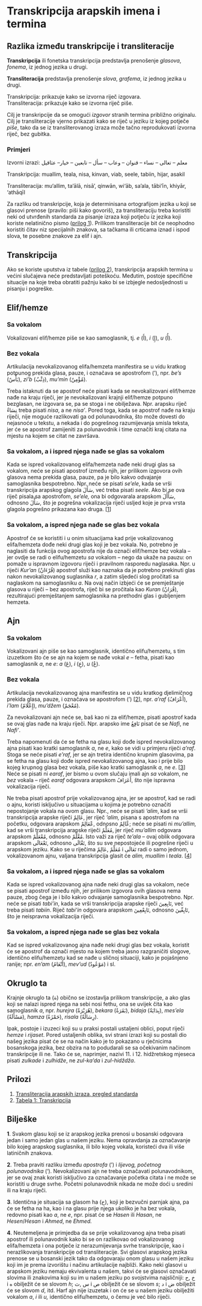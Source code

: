 # Transkripcija arapskih imena i termina

## Razlika između transkripcije i transliteracije

**Transkripcija** ili fonetska transkripcija predstavlja prenošenje _glasova_, _fonema_, iz jednog jezika u drugi.

**Transliteracija** predstavlja prenošenje _slova_, _grafema_, iz jednog jezika u drugi.

Transkripcija: prikazuje kako se izvorna riječ izgovara.  
Transliteracija: prikazuje kako se izvorna riječ piše.

Cilj je transkripcije da se omogući _izgovor_ stranih termina približno originalu.  
Cilj je transliteracije vjerno prikazati kako se riječ u jeziku iz kojeg potječe _piše_, tako da se iz transliterovanog izraza može tačno reprodukovati izvorna riječ, bez gubitka.

### Primjeri

Izvorni izrazi: معلم – تعالى – نساء – قنوان – وعاب – سأل – تابعين – خيار– عثاقيل

Transkripcija: muallim, teala, nisa, kinvan, viab, seele, tabiin, hijar, asakil

Transliteracija: mu‘allim, ta‘ālā, nisā’, qinwān, wi‘āb, sa’ala, tābi‘īn, khiyār, ‘athāqīl

Za razliku od transkripcije, koja je determinisana ortografijom jezika u koji se glasovi prenose \(pravilo: piši kako govoriš\), za transliteraciju treba koristiti neki od utvrđenih standarda za pisanje izraza koji potječu iz jezika koji koriste nelatinično pismo \([prilog 1](https://drive.google.com/file/d/1LOIxRMl-5rer1g5Kebul4v0QeNOItnin/view?usp=sharing)\). Prilikom transliteracije bit će neophodno koristiti čitav niz specijalnih znakova, sa tačkama ili crticama iznad i ispod slova, te posebne znakove za elif i ajn.

## Transkripcija

Ako se koriste uputstva iz tabele \([prilog 2](https://drive.google.com/file/d/1Ro6_gMfSX8RarA7v4VdrUGXr4aztyGSR/view?usp=sharing)\), transkripcija arapskih termina u većini slučajeva neće predstavljati poteškoću. Međutim, postoje specifične situacije na koje treba obratiti pažnju kako bi se izbjegle nedosljednosti u pisanju i pogreške.

## Elif/hemze

### Sa vokalom

Vokalizovani elif/hemze piše se kao samoglasnik, tj. _e_ \(أَ\), _i_ \(إِ\), _u_ \(أُ\).

### Bez vokala

Artikulacija nevokalizovanog elifa/hemzeta manifestira se u vidu kratkog potpunog prekida glasa, pauze, i označava se apostrofom \(’\), npr. _be’s_ \(بَأْسٌ\), _zi’b_ \(ذِئْبٌ\), _mu’min_ \(مُؤْمِنٌ\).

Treba istaknuti da se apostrof neće pisati kada se nevokalizovani elif/hemze nađe na kraju riječi, jer je nevokalizovani krajnji elif/hemze potpuno bezglasan, ne izgovara se, pa se stoga i ne obilježava. Npr. arapsku riječ نِسَاءٌ treba pisati _nisa_, a ne _nisa’_. Pored toga, kada se apostrof nađe na kraju riječi, nije moguće razlikovati ga od polunavodnika, što može dovesti do nejasnoće u tekstu, a nekada i do pogrešnog razumijevanja smisla teksta, jer će se apostrof zamijeniti za polunavodnik i time označiti kraj citata na mjestu na kojem se citat ne završava.

### Sa vokalom, a i ispred njega nađe se glas sa vokalom

Kada se ispred vokalizovanog elifa/hemzeta nađe neki drugi glas sa vokalom, neće se pisati apostrof između njih, jer prilikom izgovora ovih glasova nema prekida glasa, pauze, pa je bilo kakvo odvajanje samoglasnika bespotrebno. Npr. neće se pisati _se’ele_, kada se vrši transkripcija arapskog glagola سَأَلَ, već treba pisati _seele_. Ako bi se ova riječ pisala sa apostrofom, _se’ele,_ ona bi odgovarala arapskom سَأْأَلَ, odnosno سَأَّلَ, što je pogrešna vokalizacija riječi usljed koje je prva vrsta glagola pogrešno prikazana kao druga. \[[1](transkripcija-arapskih-imena-i-termina.md#biljeske)\]

### Sa vokalom, a ispred njega nađe se glas bez vokala

Apostrof će se koristiti i u onim situacijama kad prije vokalizovanog elifa/hemzeta dođe neki drugi glas koji je bez vokala. No, potrebno je naglasiti da funkcija ovog apostrofa nije da označi elif/hemze bez vokala – jer ovdje se radi o elifu/hemzetu _sa_ vokalom – nego da ukaže na pauzu: on pomaže u ispravnom izgovoru riječi i pravilnom rasporedu naglasaka. Npr. u riječi _Kur’an_ \(قُرْءَانٌ\) apostrof služi kao naznaka da je potrebno prekinuti glas nakon nevokalizovanog suglasnika _r_, a zatim sljedeći slog pročitati sa naglaskom na samoglasniku _a_. Na ovaj način izbjeći će se premještanje glasova u riječi – bez apostrofa, riječ bi se pročitala kao _Kuran_ \(قُرَانٌ\), rezultirajući premještanjem samoglasnika na prethodni glas i gubljenjem hemzeta.

## Ajn

### Sa vokalom

Vokalizovani ajn piše se kao samoglasnik, identično elifu/hemzetu, s tim izuzetkom što će se ajn na kojem se nađe vokal _e_ – fetha, pisati kao samoglasnik _a_, ne _e_: _a_ \(عَ\), _i_ \(عِ\), _u_ \(عُ\).

### Bez vokala

Artikulacija nevokalizovanog ajna manifestira se u vidu kratkog djelimičnog prekida glasa, pauze, i označava se apostrofom \(’\) \[[2](transkripcija-arapskih-imena-i-termina.md#biljeske)\], npr. _a’raf_ \(أَعْرَافُ\), _i’lam_ \(إِعْلَامٌ\), _mu’džem_ \(مُعْجَمٌ\).

Za nevokalizovani ajn neće se, baš kao ni za elif/hemze, pisati apostrof kada se ovaj glas nađe na kraju riječi. Npr. arapsko ime نَافِعُ pisat će se _Nafi_, ne _Nafi’_.

Treba napomenuti da će se fetha na glasu koji dođe ispred nevokalizovanog ajna pisati kao kratki samoglasnik _a_, ne _e_, kako se vidi u primjeru riječi _a’raf_. Stoga se neće pisati _e’raf_, jer se ajn tretira identično krupnim glasovima, pa se fetha na glasu koji dođe ispred nevokalizovanog ajna, kao i prije bilo kojeg krupnog glasa bez vokala, piše kao kratki samoglasnik _a_, ne _e_. \[[3](transkripcija-arapskih-imena-i-termina.md#biljeske)\] Neće se pisati ni _earaf_, jer bismo u ovom slučaju imali ajn _sa_ vokalom, ne _bez_ vokala – riječ _earaf_ odgovara arapskom أَعَرَافُ, što nije ispravna vokalizacija riječi.

Ne treba pisati apostrof prije vokalizovanog ajna, jer se apostrof, kad se radi o ajnu, koristi isključivo u situacijama u kojima je potrebno označiti nepostojanje vokala na ovom glasu. Npr., neće se pisati _’alim_, kad se vrši transkripcija arapske riječi عَالِمٌ, jer riječ _’alim,_ pisana s apostrofom na početku, odgovara arapskom عْعَالِمٌ, odnosno عَّالِمٌ; neće se pisati ni _mu’allim,_ kad se vrši transkripcija arapske riječi مُعَلِّمٌ, jer riječ _mu’allim_ odgovara arapskom مُعْعَلِّمٌ, odnosno مُعَّلِّمٌ. Isto važi za riječ _te’ala_ – ovaj oblik odgovara arapskom تَعْعَالَى, odnosno تَعَّالَى, što su sve nepostojeće ili pogrešne riječi u arapskom jeziku. Kako se u riječima مُعَلِّمٌ ,عَالِمٌ i تَعَالَى radi o samo jednom, vokalizovanom ajnu, valjana transkripcija glasit će _alim, muallim_ i _teala_. \[[4](transkripcija-arapskih-imena-i-termina.md#biljeske)\]

### Sa vokalom, a i ispred njega nađe se glas sa vokalom

Kada se ispred vokalizovanog ajna nađe neki drugi glas sa vokalom, neće se pisati apostrof između njih, jer prilikom izgovora ovih glasova nema pauze, zbog čega je i bilo kakvo odvajanje samoglasnika bespotrebno. Npr. neće se pisati _tabi’in_, kada se vrši transkripcija arapske riječi تَابِعِينَ, već treba pisati _tabiin_. Riječ _tabi’in_ odgovara arapskom تَابِعْعِينَ, odnosno تَابِعِّينَ, što je neispravna vokalizacija riječi.

### Sa vokalom, a ispred njega nađe se glas bez vokala

Kad se ispred vokalizovanog ajna nađe neki drugi glas bez vokala, koristit će se apostrof da označi mjesto na kojem treba jasno razgraničiti slogove, identično elifu/hemzetu kad se nađe u sličnoj situaciji, kako je pojašnjeno ranije; npr. _en’am_ \(أَنْعَامُ\), _mev’ud_ \(مَوْعُودٌ\) i sl.

## Okruglo ta

Krajnje okruglo ta \(ة\) obično se izostavlja prilikom transkripcije, a ako glas koji se nalazi ispred njega na sebi nosi fethu, ona se uvijek čita kao samoglasnik _a_, npr. _hurejra_ \(هُرَيْرَةٌ\), _bekara_ \(بَقَرَةٌ\), _bidaja_ \(بِدَايَةٌ\), _mes’ela_ \(مَسْأَلَةٌ\), _hamza_ \(حَمْزَةُ\), _risala_ \(رِسَالَةٌ\).

Ipak, postoje i izuzeci koji su u praksi postali ustaljeni oblici, poput riječi _hemze_ i _rijaset_. Pored ustaljenih oblika, svi strani izrazi koji su postali dio našeg jezika pisat će se na način kako je to pokazano u rječnicima bosanskoga jezika, bez obzira na to podudarali se sa očekivanim načinom transkripcije ili ne. Tako će se, naprimjer, nazivi 11. i 12. hidžretskog mjeseca pisati _zulkade_ i _zulhidže_, ne _zul-ka’da_ i _zul-hidždža_.

## Prilozi

1. [Transliteracija arapskih izraza, pregled standarda](https://drive.google.com/file/d/1LOIxRMl-5rer1g5Kebul4v0QeNOItnin/view?usp=sharing)  
2. [Tabela 1: Transkripcija](https://drive.google.com/file/d/1Ro6_gMfSX8RarA7v4VdrUGXr4aztyGSR/view?usp=sharing)

## Bilješke

**1**. Svakom glasu koji se iz arapskog jezika prenosi u bosanski odgovara jedan i samo jedan glas u našem jeziku. Nema opravdanja za označavanje bilo kojeg arapskog suglasnika, ili bilo kojeg vokala, koristeći dva ili više latiničnih znakova.

**2**. Treba praviti razliku između _apostrofa_ \(’\) i _lijevog,_ _početnog polunavodnika_ \(‘\). Nevokalizovani ajn ne treba označavati polunavodnikom, jer se ovaj znak koristi isključivo za označavanje početka citata i ne može se koristiti u druge svrhe. Početni polunavodnik nikada ne može doći u sredini ili na kraju riječi.

**3**. Identična je situacija sa glasom ha \(ح\), koji je bezvučni parnjak ajna, pa će se fetha na ha, kao i na glasu prije njega ukoliko je ha bez vokala, redovno pisati kao _a_, ne _e_, npr. pisat će se _Hasen_ ili _Hasan_, ne _Hesen_/_Hesan_ i _Ahmed_, ne _Ehmed._

**4**. Neutemeljena je primjedba da se prije vokalizovanog ajna treba pisati apostrof ili polunavodnik kako bi se on razlikovao od vokalizovanog elifa/hemzeta i ona potječe iz nerazumijevanja svrhe transkripcije, kao i nerazlikovanja transkripcije od transliteracije. Svi glasovi arapskog jezika prenose se u bosanski jezik tako da odgovaraju onom glasu u našem jeziku koji im je prema izvorištu i načinu artikulacije najbliži. Kako neki glasovi u arapskom jeziku nemaju ekvivalenta u našem, takvi će se glasovi označavati slovima ili znakovima koji su im u našem jeziku po svojstvima najsličniji: خ ,ح i ه obilježit će se slovom _h_; س ,ث i ص obilježit će se slovom _s_; د i ض obilježit će se slovom _d_, itd. Harf ajn nije izuzetak i on će se u našem jeziku obilježiti vokalom _a_, _i_ ili _u,_ identično elifu/hemzetu, o čemu je već bilo riječi.

